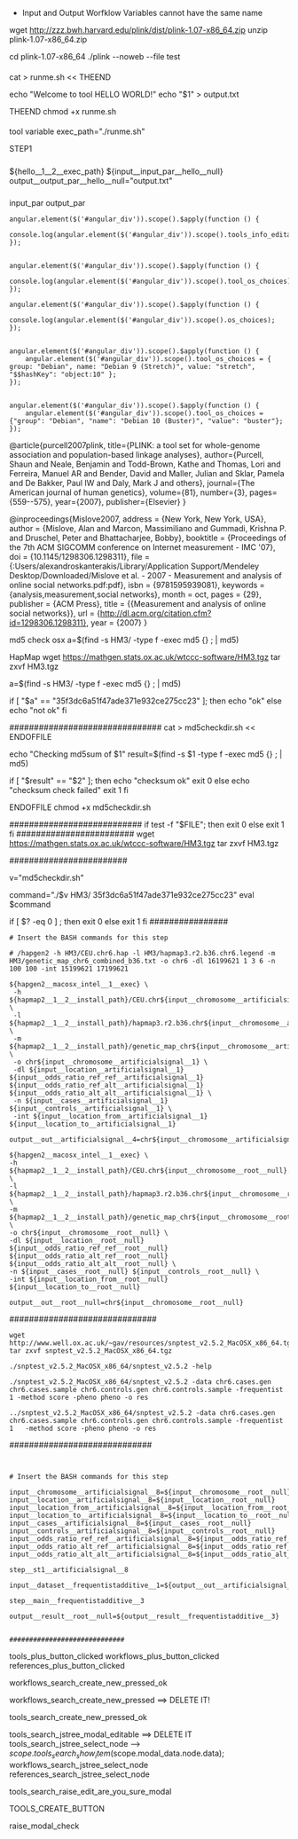 
* Input and Output Worfklow Variables cannot have the same name 

wget http://zzz.bwh.harvard.edu/plink/dist/plink-1.07-x86_64.zip 
unzip plink-1.07-x86_64.zip

cd plink-1.07-x86_64
./plink --noweb --file test


####
cat > runme.sh << THEEND

echo "Welcome to tool HELLO WORLD!"
echo "\$1" > output.txt

THEEND
chmod +x runme.sh 

####

tool variable
exec_path="./runme.sh"

STEP1

#####
${hello__1__2__exec_path} ${input__input_par__hello__null}
output__output_par__hello__null="output.txt"

#####

input_par
output_par

```
angular.element($('#angular_div')).scope().$apply(function () {
	console.log(angular.element($('#angular_div')).scope().tools_info_editable);
});


angular.element($('#angular_div')).scope().$apply(function () {
    console.log(angular.element($('#angular_div')).scope().tool_os_choices);
});

angular.element($('#angular_div')).scope().$apply(function () {
    console.log(angular.element($('#angular_div')).scope().os_choices);
});


angular.element($('#angular_div')).scope().$apply(function () {
	angular.element($('#angular_div')).scope().tool_os_choices = { group: "Debian", name: "Debian 9 (Stretch)", value: "stretch", "$$hashKey": "object:10" };
});


angular.element($('#angular_div')).scope().$apply(function () {
	angular.element($('#angular_div')).scope().tool_os_choices = {"group": "Debian", "name": "Debian 10 (Buster)", "value": "buster"};
});

```




@article{purcell2007plink,
  title={PLINK: a tool set for whole-genome association and population-based linkage analyses},
  author={Purcell, Shaun and Neale, Benjamin and Todd-Brown, Kathe and Thomas, Lori and Ferreira, Manuel AR and Bender, David and Maller, Julian and Sklar, Pamela and De Bakker, Paul IW and Daly, Mark J and others},
  journal={The American journal of human genetics},
  volume={81},
  number={3},
  pages={559--575},
  year={2007},
  publisher={Elsevier}
}

@inproceedings{Mislove2007, address = {New York, New York, USA}, author = {Mislove, Alan and Marcon, Massimiliano and Gummadi, Krishna P. and Druschel, Peter and Bhattacharjee, Bobby}, booktitle = {Proceedings of the 7th ACM SIGCOMM conference on Internet measurement - IMC '07}, doi = {10.1145/1298306.1298311}, file = {:Users/alexandroskanterakis/Library/Application Support/Mendeley Desktop/Downloaded/Mislove et al. - 2007 - Measurement and analysis of online social networks.pdf:pdf}, isbn = {9781595939081}, keywords = {analysis,measurement,social networks}, month = oct, pages = {29}, publisher = {ACM Press}, title = {{Measurement and analysis of online social networks}}, url = {http://dl.acm.org/citation.cfm?id=1298306.1298311}, year = {2007} }

md5 check osx
a=$(find -s HM3/ -type f -exec md5 {} \; | md5)

HapMap
wget https://mathgen.stats.ox.ac.uk/wtccc-software/HM3.tgz
tar zxvf HM3.tgz 


a=$(find -s HM3/ -type f -exec md5 {} \; | md5)
  
if [ "$a" == "35f3dc6a51f47ade371e932ce275cc23" ]; then
    echo "ok"
else
    echo "not ok"
fi

###############################
cat > md5checkdir.sh << ENDOFFILE

echo "Checking md5sum of \$1"
result=\$(find -s \$1 -type f -exec md5 {} \; | md5)
  
if [ "\$result" == "\$2" ]; then
    echo "checksum ok"
    exit 0
else
    echo "checksum check failed"
    exit 1
fi

ENDOFFILE
chmod +x md5checkdir.sh

###########################
if test -f "$FILE"; then
    exit 0
else
    exit 1
fi
########################
wget https://mathgen.stats.ox.ac.uk/wtccc-software/HM3.tgz
tar zxvf HM3.tgz

########################


v="md5checkdir.sh"

command="./$v HM3/ 35f3dc6a51f47ade371e932ce275cc23"
eval $command

if [ $? -eq 0 ] ; then
        exit 0
else
        exit 1
fi
################
```
# Insert the BASH commands for this step

# /hapgen2 -h HM3/CEU.chr6.hap -l HM3/hapmap3.r2.b36.chr6.legend -m HM3/genetic_map_chr6_combined_b36.txt -o chr6 -dl 16199621 1 3 6 -n 100 100 -int 15199621 17199621

${hapgen2__macosx_intel__1__exec} \
 -h ${hapmap2__1__2__install_path}/CEU.chr${input__chromosome__artificialsignal__1}.hap \
 -l ${hapmap2__1__2__install_path}/hapmap3.r2.b36.chr${input__chromosome__artificialsignal__1}.legend \
 -m ${hapmap2__1__2__install_path}/genetic_map_chr${input__chromosome__artificialsignal__1}_combined_b36.txt \
 -o chr${input__chromosome__artificialsignal__1} \
 -dl ${input__location__artificialsignal__1} ${input__odds_ratio_ref_ref__artificialsignal__1} ${input__odds_ratio_ref_alt__artificialsignal__1} ${input__odds_ratio_alt_alt__artificialsignal__1} \
 -n ${input__cases__artificialsignal__1} ${input__controls__artificialsignal__1} \
 -int ${input__location_from__artificialsignal__1} ${input__location_to__artificialsignal__1}
 
output__out__artificialsignal__4=chr${input__chromosome__artificialsignal__1} 
```

```
${hapgen2__macosx_intel__1__exec} \
-h ${hapmap2__1__2__install_path}/CEU.chr${input__chromosome__root__null}.hap \
-l ${hapmap2__1__2__install_path}/hapmap3.r2.b36.chr${input__chromosome__root__null}.legend \
-m ${hapmap2__1__2__install_path}/genetic_map_chr${input__chromosome__root__null}_combined_b36.txt \
-o chr${input__chromosome__root__null} \
-dl ${input__location__root__null} ${input__odds_ratio_ref_ref__root__null} ${input__odds_ratio_alt_ref__root__null} ${input__odds_ratio_alt_alt__root__null} \
-n ${input__cases__root__null} ${input__controls__root__null} \
-int ${input__location_from__root__null} ${input__location_to__root__null}

output__out__root__null=chr${input__chromosome__root__null}

```

##############################
```
wget http://www.well.ox.ac.uk/~gav/resources/snptest_v2.5.2_MacOSX_x86_64.tgz
tar zxvf snptest_v2.5.2_MacOSX_x86_64.tgz 
```

```
./snptest_v2.5.2_MacOSX_x86_64/snptest_v2.5.2 -help
```
```
./snptest_v2.5.2_MacOSX_x86_64/snptest_v2.5.2 -data chr6.cases.gen chr6.cases.sample chr6.controls.gen chr6.controls.sample -frequentist 1 -method score -pheno pheno -o res
```
```
../snptest_v2.5.2_MacOSX_x86_64/snptest_v2.5.2 -data chr6.cases.gen chr6.cases.sample chr6.controls.gen chr6.controls.sample -frequentist 1   -method score -pheno pheno -o res
```

#############################
```


# Insert the BASH commands for this step

input__chromosome__artificialsignal__8=${input__chromosome__root__null}
input__location__artificialsignal__8=${input__location__root__null}
input__location_from__artificialsignal__8=${input__location_from__root__null}
input__location_to__artificialsignal__8=${input__location_to__root__null}
input__cases__artificialsignal__8=${input__cases__root__null}
input__controls__artificialsignal__8=${input__controls__root__null}
input__odds_ratio_ref_ref__artificialsignal__8=${input__odds_ratio_ref_ref__root__null}
input__odds_ratio_alt_ref__artificialsignal__8=${input__odds_ratio_ref_alt__root__null}
input__odds_ratio_alt_alt__artificialsignal__8=${input__odds_ratio_alt_alt__root__null}

step__st1__artificialsignal__8

input__dataset__frequentistadditive__1=${output__out__artificialsignal__8}

step__main__frequentistadditive__3

output__result__root__null=${output__result__frequentistadditive__3}


#############################
```

tools_plus_button_clicked
workflows_plus_button_clicked
references_plus_button_clicked 

workflows_search_create_new_pressed_ok

workflows_search_create_new_pressed ==> DELETE IT!


tools_search_create_new_pressed_ok


tools_search_jstree_modal_editable ==> DELETE IT
tools_search_jstree_select_node             --> $scope.tools_search_show_item($scope.modal_data.node.data);
workflows_search_jstree_select_node
references_search_jstree_select_node

tools_search_raise_edit_are_you_sure_modal



TOOLS_CREATE_BUTTON


raise_modal_check


